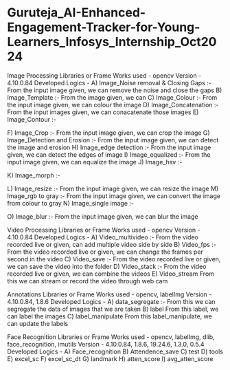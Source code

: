 # Guruteja_AI-Enhanced-Engagement-Tracker-for-Young-Learners_Infosys_Internship_Oct2024

Image Processing 
Libraries or Frame Works used - opencv 
Version - 4.10.0.84 
Developed Logics - 
A) Image_Noise removal & Closing Gaps :-
From the input image given, we can remove the noise and close the gaps
B) Image_Template :-
From the image given, we can 
C) Image_Colour :-
From the input image given, we can colour the image
D) Image_Concatenation :-
From the input images given, we can conacatenate those images
E) Image_Contour :-

F) Image_Crop :-
From the input image given, we can crop the image
G) Image_Detection and Erosion :-
From the input image given, we can detect the image and erosion
H) Image_edge detection :-
From the input image given, we can detect the edges of image
I) Image_equalized :-
From the input image given, we can equalize the image
J) Image_hsv :-

K) Image_morph :-

L) Image_resize :-
From the input image given, we can resize the image
M) Image_rgb to gray :-
From the input image given, we can convert the image from colour to gray
N) Image_single image :-

O) Image_blur :-
From the input image given, we can blur the image


Video Processing 
Libraries or Frame Works used - opencv 
Version - 4.10.0.84 
Developed Logics - 
A) Video_multivideo :-
From the video recorded live or given, can add multiple video side by side 
B) Video_fps :-
From the video recorded live or given, we can change the frames per second in the video
C) Video_save :-
From the video recorded live or given, we can save the video into the folder
D) Video_stack :-
From the video recorded live or given, we can combine the videos
E) Video_stream
From this we can stream or record the video through web cam


Annotations 
Libraries or Frame Works used - opencv, labelImg 
Version - 4.10.0.84, 1.8.6 
Developed Logics - 
A) data_segregate :-
From this we can segregate the data of images that we are taken
B) label 
From this label, we can label the images 
C) label_manipulate
From this label_manipulate, we can update the labels


Face Recognition
Libraries or Frame Works used - opencv, labelImg, dlib, face_recognition, imutils
Version - 4.10.0.84, 1.8.6, 19.24.6, 1.3.0, 0.5.4
Developed Logics - 
A) Face_recognition
B) Attendence_save
C) test
D) tools
E) excel_sc
F) excel_sc_dt
G) landmark
H) atten_score
I) avg_atten_score

